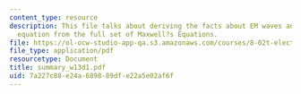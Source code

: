 ```yaml
---
content_type: resource
description: This file talks about deriving the facts about EM waves and the wave
  equation from the full set of Maxwell?s Equations.
file: https://ol-ocw-studio-app-qa.s3.amazonaws.com/courses/8-02t-electricity-and-magnetism-spring-2005/7a227c88e24a689889dfe22a5e02af6f_summary_w13d1.pdf
file_type: application/pdf
resourcetype: Document
title: summary_w13d1.pdf
uid: 7a227c88-e24a-6898-89df-e22a5e02af6f
---
```

